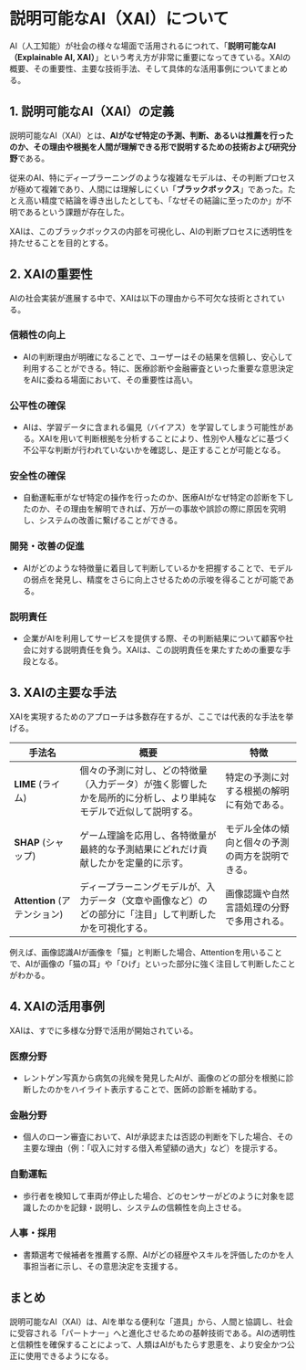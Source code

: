 # 説明可能なAI（XAI）について

AI（人工知能）が社会の様々な場面で活用されるにつれて、「**説明可能なAI（Explainable AI, XAI）**」という考え方が非常に重要になってきている。XAIの概要、その重要性、主要な技術手法、そして具体的な活用事例についてまとめる。

## 1. 説明可能なAI（XAI）の定義

説明可能なAI（XAI）とは、**AIがなぜ特定の予測、判断、あるいは推薦を行ったのか、その理由や根拠を人間が理解できる形で説明するための技術および研究分野**である。

従来のAI、特にディープラーニングのような複雑なモデルは、その判断プロセスが極めて複雑であり、人間には理解しにくい「**ブラックボックス**」であった。たとえ高い精度で結論を導き出したとしても、「なぜその結論に至ったのか」が不明であるという課題が存在した。

XAIは、このブラックボックスの内部を可視化し、AIの判断プロセスに透明性を持たせることを目的とする。

## 2. XAIの重要性

AIの社会実装が進展する中で、XAIは以下の理由から不可欠な技術とされている。

### 信頼性の向上
- AIの判断理由が明確になることで、ユーザーはその結果を信頼し、安心して利用することができる。特に、医療診断や金融審査といった重要な意思決定をAIに委ねる場面において、その重要性は高い。

### 公平性の確保
- AIは、学習データに含まれる偏見（バイアス）を学習してしまう可能性がある。XAIを用いて判断根拠を分析することにより、性別や人種などに基づく不公平な判断が行われていないかを確認し、是正することが可能となる。

### 安全性の確保
- 自動運転車がなぜ特定の操作を行ったのか、医療AIがなぜ特定の診断を下したのか、その理由を解明できれば、万が一の事故や誤診の際に原因を究明し、システムの改善に繋げることができる。

### 開発・改善の促進
- AIがどのような特徴量に着目して判断しているかを把握することで、モデルの弱点を発見し、精度をさらに向上させるための示唆を得ることが可能である。

### 説明責任
- 企業がAIを利用してサービスを提供する際、その判断結果について顧客や社会に対する説明責任を負う。XAIは、この説明責任を果たすための重要な手段となる。

## 3. XAIの主要な手法

XAIを実現するためのアプローチは多数存在するが、ここでは代表的な手法を挙げる。

| 手法名 | 概要 | 特徴 |
|--------|------|------|
| **LIME** (ライム) | 個々の予測に対し、どの特徴量（入力データ）が強く影響したかを局所的に分析し、より単純なモデルで近似して説明する。 | 特定の予測に対する根拠の解明に有効である。 |
| **SHAP** (シャップ) | ゲーム理論を応用し、各特徴量が最終的な予測結果にどれだけ貢献したかを定量的に示す。 | モデル全体の傾向と個々の予測の両方を説明できる。 |
| **Attention** (アテンション) | ディープラーニングモデルが、入力データ（文章や画像など）のどの部分に「注目」して判断したかを可視化する。 | 画像認識や自然言語処理の分野で多用される。 |

例えば、画像認識AIが画像を「猫」と判断した場合、Attentionを用いることで、AIが画像の「猫の耳」や「ひげ」といった部分に強く注目して判断したことがわかる。

## 4. XAIの活用事例

XAIは、すでに多様な分野で活用が開始されている。

### 医療分野
- レントゲン写真から病気の兆候を発見したAIが、画像のどの部分を根拠に診断したのかをハイライト表示することで、医師の診断を補助する。

### 金融分野
- 個人のローン審査において、AIが承認または否認の判断を下した場合、その主要な理由（例：「収入に対する借入希望額の過大」など）を提示する。

### 自動運転
- 歩行者を検知して車両が停止した場合、どのセンサーがどのように対象を認識したのかを記録・説明し、システムの信頼性を向上させる。

### 人事・採用
- 書類選考で候補者を推薦する際、AIがどの経歴やスキルを評価したのかを人事担当者に示し、その意思決定を支援する。

## まとめ

説明可能なAI（XAI）は、AIを単なる便利な「道具」から、人間と協調し、社会に受容される「パートナー」へと進化させるための基幹技術である。AIの透明性と信頼性を確保することによって、人類はAIがもたらす恩恵を、より安全かつ公正に使用できるようになる。
